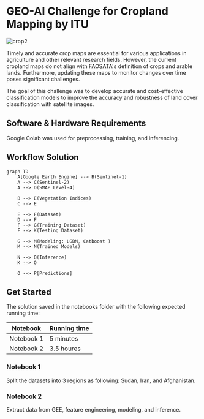 # GEO-AI Challenge for Cropland Mapping by ITU

![crop2](https://github.com/ITU-GeoAI-Challenge/3rd_place_cropland_mapping/assets/61426508/edc66ac5-5a51-468f-850a-0b33eb75729d)

Timely and accurate crop maps are essential for various applications in agriculture and other relevant research fields. However, the current cropland maps do not align with FAOSATA's definition of crops and arable lands. Furthermore, updating these maps to monitor changes over time poses significant challenges.

The goal of this challenge was to develop accurate and cost-effective classification models to improve the accuracy and robustness of land cover classification with satellite images.

## Software & Hardware Requirements
Google Colab was used for preprocessing, training, and inferencing. 

## Workflow Solution

```mermaid
graph TD
    A[Google Earth Engine] --> B(Sentinel-1)
    A --> C(Sentinel-2)
    A --> D(SMAP Level-4)

    B --> E(Vegetation Indices)
    C --> E
    
    E --> F(Dataset)
    D --> F
    F --> G(Training Dataset)
    F --> K(Testing Dataset)

    G --> M(Modeling: LGBM, Catboost )
    M --> N(Trained Models)

    N --> O(Inference)
    K --> O

    O --> P[Predictions]

```


## Get Started
The solution saved in the notebooks folder with the following expected running time: 

|Notebook|Running time|
|-----------|--------|
|Notebook 1 | 5 minutes|
|Notebook 2 | 3.5 houres|

### Notebook 1
Split the datasets into 3 regions as following: Sudan, Iran, and Afghanistan.

### Notebook 2
Extract data from GEE, feature engineering, modeling, and inference.
